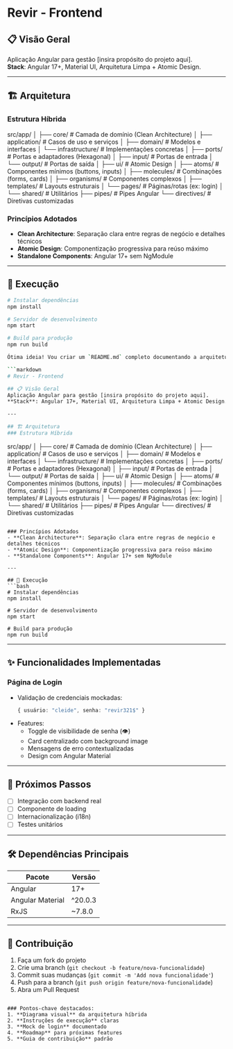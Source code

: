 # Revir - Frontend

## 📋 Visão Geral
Aplicação Angular para gestão [insira propósito do projeto aqui].  
**Stack**: Angular 17+, Material UI, Arquitetura Limpa + Atomic Design.

---

## 🏗️ Arquitetura
### Estrutura Híbrida

src/app/
│
├── core/ # Camada de domínio (Clean Architecture)
│ ├── application/ # Casos de uso e serviços
│ ├── domain/ # Modelos e interfaces
│ └── infrastructure/ # Implementações concretas
│
├── ports/ # Portas e adaptadores (Hexagonal)
│ ├── input/ # Portas de entrada
│ └── output/ # Portas de saída
│
├── ui/ # Atomic Design
│ ├── atoms/ # Componentes mínimos (buttons, inputs)
│ ├── molecules/ # Combinações (forms, cards)
│ ├── organisms/ # Componentes complexos
│ ├── templates/ # Layouts estruturais
│ └── pages/ # Páginas/rotas (ex: login)
│
└── shared/ # Utilitários
├── pipes/ # Pipes Angular
└── directives/ # Diretivas customizadas


### Princípios Adotados
- **Clean Architecture**: Separação clara entre regras de negócio e detalhes técnicos
- **Atomic Design**: Componentização progressiva para reúso máximo
- **Standalone Components**: Angular 17+ sem NgModule

---

## 🚀 Execução
```bash
# Instalar dependências
npm install

# Servidor de desenvolvimento
npm start

# Build para produção
npm run build

Ótima ideia! Vou criar um `README.md` completo documentando a arquitetura, decisões técnicas e como executar o projeto. Aqui está o conteúdo sugerido:

```markdown
# Revir - Frontend

## 📋 Visão Geral
Aplicação Angular para gestão [insira propósito do projeto aqui].  
**Stack**: Angular 17+, Material UI, Arquitetura Limpa + Atomic Design.

---

## 🏗️ Arquitetura
### Estrutura Híbrida
```
src/app/
│
├── core/                      # Camada de domínio (Clean Architecture)
│   ├── application/           # Casos de uso e serviços
│   ├── domain/                # Modelos e interfaces
│   └── infrastructure/        # Implementações concretas
│
├── ports/                     # Portas e adaptadores (Hexagonal)
│   ├── input/                 # Portas de entrada
│   └── output/                # Portas de saída
│
├── ui/                        # Atomic Design
│   ├── atoms/                 # Componentes mínimos (buttons, inputs)
│   ├── molecules/             # Combinações (forms, cards)
│   ├── organisms/             # Componentes complexos
│   ├── templates/             # Layouts estruturais
│   └── pages/                 # Páginas/rotas (ex: login)
│
└── shared/                    # Utilitários
    ├── pipes/                 # Pipes Angular
    └── directives/            # Diretivas customizadas
```

### Princípios Adotados
- **Clean Architecture**: Separação clara entre regras de negócio e detalhes técnicos
- **Atomic Design**: Componentização progressiva para reúso máximo
- **Standalone Components**: Angular 17+ sem NgModule

---

## 🚀 Execução
```bash
# Instalar dependências
npm install

# Servidor de desenvolvimento
npm start

# Build para produção
npm run build
```

---

## ✨ Funcionalidades Implementadas
### Página de Login
- Validação de credenciais mockadas:
  ```ts
  { usuário: "cleide", senha: "revir321$" }
  ```
- Features:
  - Toggle de visibilidade de senha (👁️)
  - Card centralizado com background image
  - Mensagens de erro contextualizadas
  - Design com Angular Material

---

## 📌 Próximos Passos
- [ ] Integração com backend real
- [ ] Componente de loading
- [ ] Internacionalização (i18n)
- [ ] Testes unitários

---

## 🛠️ Dependências Principais
| Pacote               | Versão   |
|----------------------|----------|
| Angular              | 17+      |
| Angular Material     | ^20.0.3  |
| RxJS                 | ~7.8.0   |

---

## 🤝 Contribuição
1. Faça um fork do projeto
2. Crie uma branch (`git checkout -b feature/nova-funcionalidade`)
3. Commit suas mudanças (`git commit -m 'Add nova funcionalidade'`)
4. Push para a branch (`git push origin feature/nova-funcionalidade`)
5. Abra um Pull Request
```

### Pontos-chave destacados:
1. **Diagrama visual** da arquitetura híbrida
2. **Instruções de execução** claras
3. **Mock de login** documentado
4. **Roadmap** para próximas features
5. **Guia de contribuição** padrão

